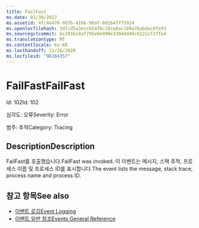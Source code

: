 ```yaml
---
title: FailFast
ms.date: 03/30/2017
ms.assetid: 4fc4e476-997b-4166-90af-8d164f775924
ms.openlocfilehash: 3dfcd5a3eccb54f6c28ce8ac189a76abdec6fe93
ms.sourcegitcommit: bc293b14af795e0e999e3304dd40c0222cf2ffe4
ms.translationtype: MT
ms.contentlocale: ko-KR
ms.lasthandoff: 11/26/2020
ms.locfileid: "96284357"
---
```

# <a name="failfast"></a><span data-ttu-id="562ca-102">FailFast</span><span class="sxs-lookup"><span data-stu-id="562ca-102">FailFast</span></span>

<span data-ttu-id="562ca-103">Id: 102</span><span class="sxs-lookup"><span data-stu-id="562ca-103">Id: 102</span></span>  
  
 <span data-ttu-id="562ca-104">심각도: 오류</span><span class="sxs-lookup"><span data-stu-id="562ca-104">Severity: Error</span></span>  
  
 <span data-ttu-id="562ca-105">범주: 추적</span><span class="sxs-lookup"><span data-stu-id="562ca-105">Category: Tracing</span></span>  
  
## <a name="description"></a><span data-ttu-id="562ca-106">Description</span><span class="sxs-lookup"><span data-stu-id="562ca-106">Description</span></span>  

 <span data-ttu-id="562ca-107">FailFast를 호출했습니다.</span><span class="sxs-lookup"><span data-stu-id="562ca-107">FailFast was invoked.</span></span> <span data-ttu-id="562ca-108">이 이벤트는 메시지, 스택 추적, 프로세스 이름 및 프로세스 ID를 표시합니다.</span><span class="sxs-lookup"><span data-stu-id="562ca-108">The event lists the message, stack trace, process name and process ID.</span></span>  
  
## <a name="see-also"></a><span data-ttu-id="562ca-109">참고 항목</span><span class="sxs-lookup"><span data-stu-id="562ca-109">See also</span></span>

- [<span data-ttu-id="562ca-110">이벤트 로깅</span><span class="sxs-lookup"><span data-stu-id="562ca-110">Event Logging</span></span>](index.md)
- [<span data-ttu-id="562ca-111">이벤트 일반 참조</span><span class="sxs-lookup"><span data-stu-id="562ca-111">Events General Reference</span></span>](events-general-reference.md)
